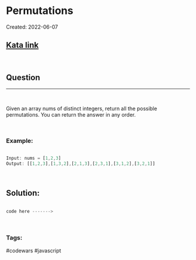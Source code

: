 # Permutations

Created:  2022-06-07

[1]: https://leetcode.com/problems/permutations/
## [Kata link][1]

&nbsp;

## Question
---

&nbsp;

Given an array nums of distinct integers, return all the possible permutations. You can return the answer in any order.


&nbsp;

### **Example:** 
<!-- code below -->

```javascript

Input: nums = [1,2,3]
Output: [[1,2,3],[1,3,2],[2,1,3],[2,3,1],[3,1,2],[3,2,1]]

```

&nbsp;

## **Solution:**

<!-- code below -->

```javascript

code here ------->

```


&nbsp;

### Tags:
#codewars #javascript
